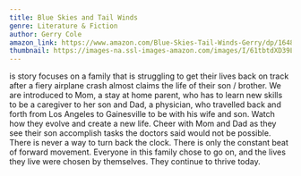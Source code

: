 ```yaml
---
title: Blue Skies and Tail Winds
genre: Literature & Fiction
author: Gerry Cole
amazon_link: https://www.amazon.com/Blue-Skies-Tail-Winds-Gerry/dp/1648955266/ref=tmm_pap_swatch_0?_encoding=UTF8&qid=1642687285&sr=8-1
thumbnail: https://images-na.ssl-images-amazon.com/images/I/61tbtdXD39L.jpg
---
```

is story focuses on a family that is struggling to get their lives back on track after a fiery airplane crash almost claims the life of their son / brother. We are introduced to Mom, a stay at home parent, who has to learn new skills to be a caregiver to her son and Dad, a physician, who travelled back and forth from Los Angeles to Gainesville to be with his wife and son. Watch how they evolve and create a new life. Cheer with Mom and Dad as they see their son accomplish tasks the doctors said would not be possible. There is never a way to turn back the clock. There is only the constant beat of forward movement. Everyone in this family chose to go on, and the lives they live were chosen by themselves. They continue to thrive today.